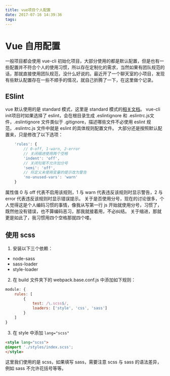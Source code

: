 ```yaml
---
title: vue项目个人配置
date: 2017-07-16 14:39:36
tags:
---
```


# Vue 自用配置
一般项目都会使用 vue-cli 初始化项目，大部分使用的都是默认配置，但是也有一些配置并不符合个人的使用习惯，所以存在定制化的需求，当然如果有团队规范的话，那就直接使用团队规范，没什么好说的。最近开了一个聊天室的小项目，发现有些默认配置存在一些不顺手的情况，就自己折腾了一下，在这里做个记录。
<!-- more -->
## ESlint
vue 默认使用的是 standard 模式，这里是 standard 模式的[相关文档](https://github.com/standard/standard/blob/master/docs/RULES-zhcn.md)。
vue-cli init项目时如果选择了 eslint，会在根目录生成 .eslintignore 和 .eslintrc.js文件，.eslintignore 文件类似于 .gitignore，描述哪些文件不必使用 eslint 规范，.eslintrc.js 文件中就是 eslint 的具体规则配置文件。
大部分还是按照默认配置来，只是修改了以下选项：
```javascript
    'rules': {
        // 0-off, 1-warn, 2-error
        // 关闭缩进使用两个空格
        'indent': 'off',
        // 关闭句尾不允许加分号
        'semi': 'off',
        // 将定义未使用变量的提示改为警告
        'no-unused-vars': 'warn'
    }
```
属性值 0 与 off 代表不启用该规则，1 与 warn 代表违反该规则时显示警告，2 与 error 代表违反该规则时显示错误提示。
关于是否使用分号，现在的讨论很多，个人觉得这是个人编码习惯的事情，像我从写第一行 js 开始就使用分号，习惯了，既然他没有错误，也不算编码恶习，那我就接着用，不必纠结。
关于缩进，那就更是如此了，我习惯用四个空格那就四个喽。

## 使用 scss

1. 安装以下三个依赖：
- node-sass
- sass-loader
- style-loader

2. 在 build 文件夹下的 webpack.base.conf.js 中添加如下规则：
```javascript
module: {
    rules: [
        {
            test: /\.scss$/,
            loaders: ['style', 'css', 'sass']
        }
    ]
}
```

3. 在 style 中添加 `lang="scss"`
```html
<style lang="scss">
@import './styles/index.scss';
</style>
```
这里我们使用的是 scss，如果填写 sass，需要注意 scss 与 sass 的语法差异，例如 sass 不允许花括号等等。
